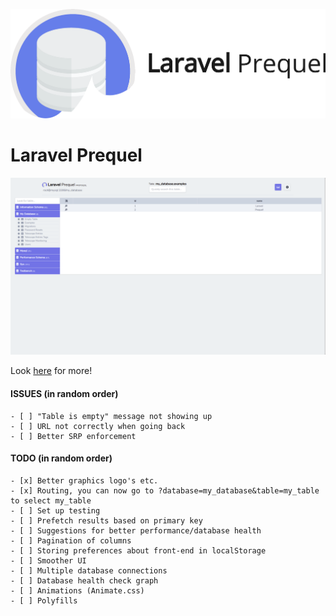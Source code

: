 ![Laravel Prequel](./assets/prequel.png)

# Laravel Prequel

<img src="./assets/prequel_screenshot.png" width="700">

Look <a href="https://protoqol.github.io/Prequel/" target="_blank">here</a> for more!

#### ISSUES (in random order)
    - [ ] "Table is empty" message not showing up
    - [ ] URL not correctly when going back 
    - [ ] Better SRP enforcement 

#### TODO (in random order)
    - [x] Better graphics logo's etc.
    - [x] Routing, you can now go to ?database=my_database&table=my_table to select my_table
    - [ ] Set up testing
    - [ ] Prefetch results based on primary key
    - [ ] Suggestions for better performance/database health
    - [ ] Pagination of columns
    - [ ] Storing preferences about front-end in localStorage
    - [ ] Smoother UI
    - [ ] Multiple database connections 
    - [ ] Database health check graph
    - [ ] Animations (Animate.css)
    - [ ] Polyfills

